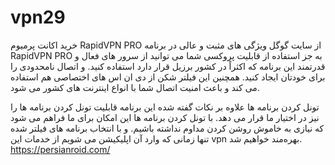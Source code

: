 # vpn29
خرید اکانت پرمیوم RapidVPN PRO از سایت گوگل
ویژگی های مثبت و‌ عالی در برنامه RapidVPN PRO
به جز استفاده از قابلیت پروکسی شما می‌ توانید از سرور های فعال و قدرتمند این برنامه که اکثراً در کشور برزیل قرار دارد استفاده کنید. و اتصال نامحدودی را برای خودتان ایجاد کنید.
همچنین این فیلتر شکن از دی ان اس های اختصاصی هم استفاده می‌ کند و باعث امنیت اتصال شما با انواع اینترنت‌ های کشور می‌ شود.

تونل کردن برنامه‌ ها
علاوه بر نکات گفته شده این برنامه قابلیت تونل کردن برنامه‌ ها را نیز در اختیار ما قرار می‌ دهد. با تونل کردن برنامه‌ ها این امکان برای ما فراهم می‌ شود که نیازی به خاموش روشن کردن مداوم نداشته باشیم. و با انتخاب برنامه‌ های فیلتر شده تنها زمانی که وارد آن اپلیکیشن می‌ شویم از خدمات این vpn بهره‌مند خواهیم شد.
https://persianroid.com/
